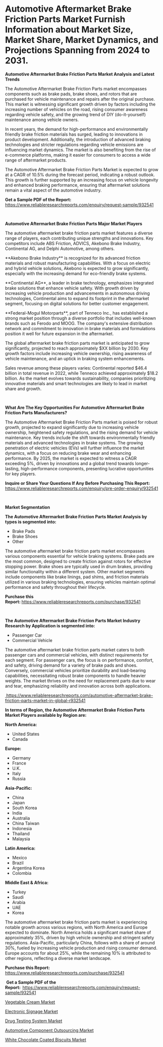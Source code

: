 <p><h1>Automotive Aftermarket Brake Friction Parts Market Furnish Information about Market Size, Market Share, Market Dynamics, and Projections Spanning from 2024 to 2031.</h1></p><p><strong>Automotive Aftermarket Brake Friction Parts Market Analysis and Latest Trends</strong></p>
<p><p>The Automotive Aftermarket Brake Friction Parts market encompasses components such as brake pads, brake shoes, and rotors that are purchased for vehicle maintenance and repairs after the original purchase. This market is witnessing significant growth driven by factors including the increasing number of vehicles on the road, rising consumer awareness regarding vehicle safety, and the growing trend of DIY (do-it-yourself) maintenance among vehicle owners. </p><p>In recent years, the demand for high-performance and environmentally friendly brake friction materials has surged, leading to innovations in product development. Additionally, the introduction of advanced braking technologies and stricter regulations regarding vehicle emissions are influencing market dynamics. The market is also benefiting from the rise of e-commerce platforms, making it easier for consumers to access a wide range of aftermarket products.</p><p>The Automotive Aftermarket Brake Friction Parts Market is expected to grow at a CAGR of 10.5% during the forecast period, indicating a robust outlook. This growth is further supported by an increasing focus on vehicle longevity and enhanced braking performance, ensuring that aftermarket solutions remain a vital aspect of the automotive industry.</p></p>
<p><strong>Get a Sample PDF of the Report:&nbsp;</strong> <a href="https://www.reliableresearchreports.com/enquiry/request-sample/932541?utm_campaign=37&utm_medium=2&utm_source=Github&utm_content=ia&utm_term=02122024&utm_id=automotive-aftermarket-brake-friction-parts">https://www.reliableresearchreports.com/enquiry/request-sample/932541</a></p>
<p>&nbsp;</p>
<p><strong>Automotive Aftermarket Brake Friction Parts Major Market Players</strong></p>
<p><p>The automotive aftermarket brake friction parts market features a diverse range of players, each contributing unique strengths and innovations. Key competitors include ABS Friction, ADVICS, Akebono Brake Industry, Continental AG, and Delphi Automotive, among others. </p><p>**Akebono Brake Industry** is recognized for its advanced friction materials and robust manufacturing capabilities. With a focus on electric and hybrid vehicle solutions, Akebono is expected to grow significantly, especially with the increasing demand for eco-friendly brake systems. </p><p>**Continental AG**, a leader in brake technology, emphasizes integrated brake solutions that enhance vehicle safety. With growth driven by increasing vehicle production and advancements in autonomous driving technologies, Continental aims to expand its footprint in the aftermarket segment, focusing on digital solutions for better customer engagement.</p><p>**Federal-Mogul Motorparts**, part of Tenneco Inc., has established a strong market position through a diverse portfolio that includes well-known brands such as Ferodo and MOOG. The company's extensive distribution network and commitment to innovation in brake materials and formulations position it well for future expansion in the aftermarket.</p><p>The global aftermarket brake friction parts market is anticipated to grow significantly, projected to reach approximately $XX billion by 2030. Key growth factors include increasing vehicle ownership, rising awareness of vehicle maintenance, and an uptick in braking system enhancements.</p><p>Sales revenue among these players varies: Continental reported $46.4 billion in total revenue in 2022, while Tenneco achieved approximately $18.2 billion. As the market evolves towards sustainability, companies prioritizing innovative materials and smart technologies are likely to lead in market share and growth.</p></p>
<p>&nbsp;</p>
<p><strong>What Are The Key Opportunities For Automotive Aftermarket Brake Friction Parts Manufacturers?</strong></p>
<p><p>The Automotive Aftermarket Brake Friction Parts market is poised for robust growth, projected to expand significantly due to increasing vehicle ownership, heightened safety regulations, and the rising demand for vehicle maintenance. Key trends include the shift towards environmentally friendly materials and advanced technologies in brake systems. The growing penetration of electric vehicles (EVs) will further influence the market dynamics, with a focus on reducing brake wear and enhancing performance. By 2025, the market is expected to witness a CAGR exceeding 5%, driven by innovations and a global trend towards longer-lasting, high-performance components, presenting lucrative opportunities for key players.</p></p>
<p><strong>Inquire or Share Your Questions If Any Before Purchasing This Report:</strong> <a href="https://www.reliableresearchreports.com/enquiry/pre-order-enquiry/932541?utm_campaign=37&utm_medium=2&utm_source=Github&utm_content=ia&utm_term=02122024&utm_id=automotive-aftermarket-brake-friction-parts">https://www.reliableresearchreports.com/enquiry/pre-order-enquiry/932541</a></p>
<p>&nbsp;</p>
<p><strong>Market Segmentation</strong></p>
<p><strong>The Automotive Aftermarket Brake Friction Parts Market Analysis by types is segmented into:</strong></p>
<p><ul><li>Brake Pads</li><li>Brake Shoes</li><li>Other</li></ul></p>
<p><p>The automotive aftermarket brake friction parts market encompasses various components essential for vehicle braking systems. Brake pads are the most common, designed to create friction against rotors for effective stopping power. Brake shoes are typically used in drum brakes, providing similar functionality within a different system. Other market segments include components like brake linings, pad shims, and friction materials utilized in various braking technologies, ensuring vehicles maintain optimal performance and safety throughout their lifecycle.</p></p>
<p><strong>Purchase this Report:&nbsp;</strong><a href="https://www.reliableresearchreports.com/purchase/932541?utm_campaign=37&utm_medium=2&utm_source=Github&utm_content=ia&utm_term=02122024&utm_id=automotive-aftermarket-brake-friction-parts">https://www.reliableresearchreports.com/purchase/932541</a></p>
<p>&nbsp;</p>
<p><strong>The Automotive Aftermarket Brake Friction Parts Market Industry Research by Application is segmented into:</strong></p>
<p><ul><li>Passenger Car</li><li>Commercial Vehicle</li></ul></p>
<p><p>The automotive aftermarket brake friction parts market caters to both passenger cars and commercial vehicles, with distinct requirements for each segment. For passenger cars, the focus is on performance, comfort, and safety, driving demand for a variety of brake pads and shoes. Conversely, commercial vehicles prioritize durability and load-bearing capabilities, necessitating robust brake components to handle heavier weights. The market thrives on the need for replacement parts due to wear and tear, emphasizing reliability and innovation across both applications.</p></p>
<p><a href="https://www.reliableresearchreports.com/automotive-aftermarket-brake-friction-parts-market-in-global-r932541?utm_campaign=37&utm_medium=2&utm_source=Github&utm_content=ia&utm_term=02122024&utm_id=automotive-aftermarket-brake-friction-parts">&nbsp;https://www.reliableresearchreports.com/automotive-aftermarket-brake-friction-parts-market-in-global-r932541</a></p>
<p><strong>In terms of Region, the Automotive Aftermarket Brake Friction Parts Market Players available by Region are:</strong></p>
<p>
    <p> <strong> North America: </strong>
        <ul>
            <li>United States</li>
            <li>Canada</li>
        </ul>
        </p> 
    <p> <strong> Europe: </strong>
        <ul>
            <li>Germany</li>
            <li>France</li>
            <li>U.K.</li>
            <li>Italy</li>
            <li>Russia</li>
        </ul>
        </p> 
    <p> <strong> Asia-Pacific: </strong>
        <ul>
            <li>China</li>
            <li>Japan</li>
            <li>South Korea</li>
            <li>India</li>
            <li>Australia</li>
            <li>China Taiwan</li>
            <li>Indonesia</li>
            <li>Thailand</li>
            <li>Malaysia</li>
        </ul>
        </p> 
    <p> <strong> Latin America: </strong>
        <ul>
            <li>Mexico</li>
            <li>Brazil</li>
            <li>Argentina Korea</li>
            <li>Colombia</li>
        </ul>
        </p> 
    <p> <strong> Middle East & Africa: </strong>
        <ul>
            <li>Turkey</li>
            <li>Saudi</li>
            <li>Arabia</li>
            <li>UAE</li>
            <li>Korea</li>
        </ul>
    </p>
    </p>
<p><p>The automotive aftermarket brake friction parts market is experiencing notable growth across various regions, with North America and Europe expected to dominate. North America holds a significant market share of approximately 35%, driven by high vehicle ownership and stringent safety regulations. Asia-Pacific, particularly China, follows with a share of around 30%, fueled by increasing vehicle production and rising consumer demand. Europe accounts for about 25%, while the remaining 10% is attributed to other regions, reflecting a diverse market landscape.</p></p>
<p><strong>Purchase this Report: </strong><a href="https://www.reliableresearchreports.com/purchase/932541?utm_campaign=37&utm_medium=2&utm_source=Github&utm_content=ia&utm_term=02122024&utm_id=automotive-aftermarket-brake-friction-parts">https://www.reliableresearchreports.com/purchase/932541</a></p>
<p>&nbsp;<strong>Get a Sample PDF of the Report:&nbsp;&nbsp;</strong><a href="https://www.reliableresearchreports.com/enquiry/request-sample/932541?utm_campaign=37&utm_medium=2&utm_source=Github&utm_content=ia&utm_term=02122024&utm_id=automotive-aftermarket-brake-friction-parts">https://www.reliableresearchreports.com/enquiry/request-sample/932541</a></p>
<p><strong></strong></p>
<p><p><a href="https://www.linkedin.com/pulse/market-forecasting-change-global-vegetable-cream-dynamics-future-tunre?utm_campaign=37&utm_medium=2&utm_source=Github&utm_content=ia&utm_term=02122024&utm_id=automotive-aftermarket-brake-friction-parts">Vegetable Cream Market</a></p><p><a href="https://issuu.com/reportprime-2/docs/electronic-signage-market-size-2030.pptx?utm_campaign=37&utm_medium=2&utm_source=Github&utm_content=ia&utm_term=02122024&utm_id=automotive-aftermarket-brake-friction-parts">Electronic Signage Market</a></p><p><a href="https://issuu.com/reportprime-2/docs/drug-testing-system-market-size-2030.pptx?utm_campaign=37&utm_medium=2&utm_source=Github&utm_content=ia&utm_term=02122024&utm_id=automotive-aftermarket-brake-friction-parts">Drug Testing System Market</a></p><p><a href="https://github.com/wwwkeltoum/Market-Research-Report-List-5/blob/main/automotive-component-outsourcing-market.md?utm_campaign=37&utm_medium=2&utm_source=Github&utm_content=ia&utm_term=02122024&utm_id=automotive-aftermarket-brake-friction-parts">Automotive Component Outsourcing Market</a></p><p><a href="https://www.linkedin.com/pulse/insights-white-chocolate-coated-biscuits-market-analysis-qkhoe?utm_campaign=37&utm_medium=2&utm_source=Github&utm_content=ia&utm_term=02122024&utm_id=automotive-aftermarket-brake-friction-parts">White Chocolate Coated Biscuits Market</a></p></p>